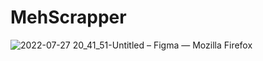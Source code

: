 # MehScrapper
![2022-07-27 20_41_51-Untitled – Figma — Mozilla Firefox](https://user-images.githubusercontent.com/71926348/181249461-656be031-fe08-4aa7-99a9-566b183af46a.png)
